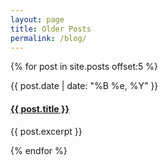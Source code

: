 ```yaml
---
layout: page
title: Older Posts
permalink: /blog/
---
```


{% for post in site.posts offset:5 %}
<article class="post">
	<time>{{ post.date | date: "%B %e, %Y" }}</time>
	<h4><a href="{{ post.url }}">{{ post.title }}</a></h4>
	<p>{{ post.excerpt }}</p>
</article>
{% endfor %}
